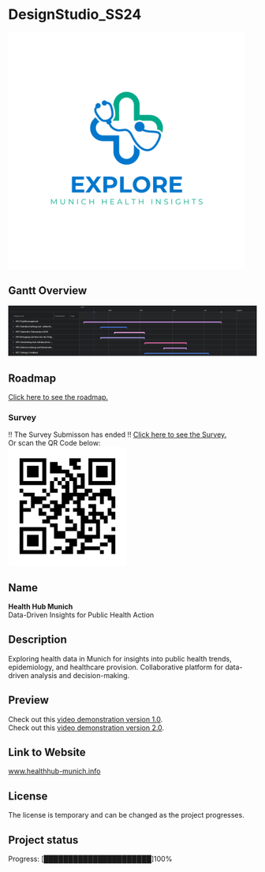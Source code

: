# DesignStudio_SS24
<img src="Images/LOGO_HEALTHHUB_TEXT.png" alt="Survey" width="480" height="480"><br>

## Gantt Overview
![Gant Chart Overviewiewt](Images/Gantchart_APView.png)

## Roadmap
[Click here to see the roadmap.](https://git.sbg.ac.at/s1086122/designstudio_ss24/-/wikis/Roadmap)

### Survey
!! The Survey Submisson has ended !!
[Click here to see the Survey.](https://git.sbg.ac.at/s1086122/designstudio_ss24/-/wikis/Survey)<br>
Or scan the QR Code below: <br>
<img src="Images/Health_Hub_Munich_Survey.png" alt="Survey" width="240" height="240"><br>

## Name
<strong>Health Hub Munich </strong> <br>
Data-Driven Insights for Public Health Action

## Description
Exploring health data in Munich for insights into public health trends, epidemiology, and healthcare provision. Collaborative platform for data-driven analysis and decision-making.

## Preview

Check out this [video demonstration version 1.0](https://git.sbg.ac.at/s1086122/designstudio_ss24/-/blob/main/Website%20Doku/Verison_1.mp4).<br>
Check out this [video demonstration version 2.0](https://git.sbg.ac.at/s1086122/designstudio_ss24/-/blob/main/Website%20Doku/Version_2.mp4).

## Link to Website
www.healthhub-munich.info

## License
The license is temporary and can be changed as the project progresses.

## Project status
Progress: [██████████████████████]100%
